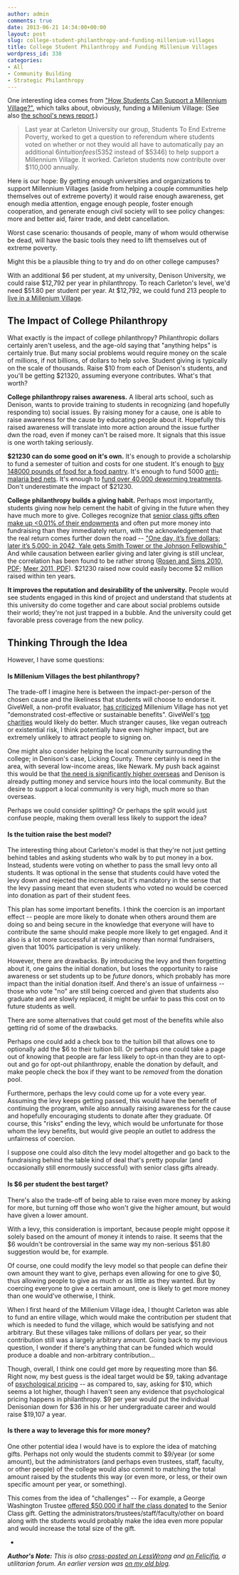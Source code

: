 ```yaml
---
author: admin
comments: true
date: 2013-06-21 14:34:00+00:00
layout: post
slug: college-student-philanthropy-and-funding-millenium-villages
title: College Student Philanthropy and Funding Millenium Villages
wordpress_id: 338
categories:
- All
- Community Building
- Strategic Philanthropy
---
```


One interesting idea comes from ["How Students Can Support a Millennium Village?"](http://thelifeyoucansave.blogspot.com/2009/06/special-guest-blog.html), which talks about, obviously, funding a Millenium Village:  (See also [the school's news report](http://newsroom.carleton.ca/2009/04/02/carleton-students-approve-student-levy-for-millennium-villages-project/).)



> Last year at Carleton University our group, Students To End Extreme Poverty, worked to get a question to referendum where students voted on whether or not they would all have to automatically pay an additional $6 in tuition fees ($5352 instead of $5346) to help support a Millennium Village. It worked. Carleton students now contribute over $110,000 annually.

Here is our hope: By getting enough universities and organizations to support Millennium Villages (aside from helping a couple communities help themselves out of extreme poverty) it would raise enough awareness, get enough media attention, engage enough people, foster enough cooperation, and generate enough civil society will to see policy changes: more and better aid, fairer trade, and debt cancellation.

Worst case scenario: thousands of people, many of whom would otherwise be dead, will have the basic tools they need to lift themselves out of extreme poverty.





Might this be a plausible thing to try and do on other college campuses?<!-- more -->

With an additional $6 per student, at my university, Denison University, we could raise $12,792 per year in philanthropy.  To reach Carleton's level, we'd need $51.80 per student per year.  At $12,792, we could fund 213 people to [live in a Millenium Village](http://www.millenniumvillages.org/the-villages).






## The Impact of College Philanthropy


What exactly is the impact of college philanthropy?  Philanthropic dollars certainly aren't useless, and the age-old saying that "anything helps" is certainly true.  But many social problems would require money on the scale of millions, if not billions, of dollars to help solve.  Student giving is typically on the scale of thousands.  Raise $10 from each of Denison's students, and you'll be getting $21320, assuming everyone contributes.  What's that worth?

**College philanthropy raises awareness.** A liberal arts school, such as Denison, wants to provide training to students in recognizing (and hopefully responding to) social issues.  By raising money for a cause, one is able to raise awareness for the cause by educating people about it.  Hopefully this raised awareness will translate into more action around the issue further dwn the road, even if money can't be raised more.  It signals that this issue is one worth taking seriously.

**$21230 can do some good on it's own.**  It's enough to provide a scholarship to fund a semester of tuition and costs for one student.  It's enough to [buy 148000 pounds of food for a food pantry](http://www.eriefoodbank.org/Content.aspx?Section=about-us).  It's enough to fund 5000 [anti-malaria bed nets](http://www.againstmalaria.com/WhyNets.aspx).  It's enough to [fund over 40,000 deworming treatments](http://www3.imperial.ac.uk/schisto/whatwedo).  Don't underestimate the impact of $21230.

**College philanthropy builds a giving habit.**  Perhaps most importantly, students giving now help cement the habit of giving in the future when they have much more to give.  Colleges recognize that [senior class gifts often make up <0.01% of their endowments](http://www.slate.com/content/slate/blogs/scocca/2010/10/27/cornell_and_dartmouth_shame_students_for_not_adding_their_real_money_to_the_ongoing_bonfire_of_imaginary_money.html) and often put more money into fundraising than they immediately return, with the acknowledgement that the real return comes further down the road -- ["One day, it’s five dollars; later it’s 5,000; in 2042, Yale gets Smith Tower or the Johnson Fellowship."](http://yaleherald.com/news-and-features/features/giving-in-or-not-strife-solicitation-and-the-senior-class-gift/)  And while causation between earlier giving and later giving is still unclear, the correlation has been found to be rather strong ([Rosen and Sims 2010, PDF](http://www.princeton.edu/ceps/workingpapers/210rosen.pdf); [Meer 2011, PDF](http://econweb.tamu.edu/jmeer/Meer_Habit_of_Giving_FINAL.pdf)).  $21230 raised now could easily become $2 million raised within ten years.

**It improves the reputation and desirability of the university.** People would see students engaged in this kind of project and understand that students at this university do come together and care about social problems outside their world; they're not just trapped in a bubble.  And the university could get favorable press coverage from the new policy.






## Thinking Through the Idea


However, I have some questions:





#### Is Millenium Villages the best philanthropy?


The trade-off I imagine here is between the impact-per-person of the chosen cause and the likeliness that students will choose to endorse it.  GiveWell, a non-profit evaluator, [has criticized](http://blog.givewell.org/2012/05/18/millennium-villages-project/) Millenium Village has not yet "demonstrated cost-effective or sustainable benefits".  GiveWell's [top charities](http://www.givewell.org/charities/top-charities) would likely do better.  Much stranger causes, like vegan outreach or existential risk, I think potentially have even higher impact, but are extremely unlikely to attract people to signing on.

One might also consider helping the local community surrounding the college; in Denison's case, Licking County.  There certainly is need in the area, with several low-income areas, like Newark.  My push back against this would be that [the need is significantly higher overseas](http://www.givewell.org/want-to-change-peoples-lives-give-internationally) and Denison is already putting money and service hours into the local community.  But the desire to support a local community is very high, much more so than overseas.

Perhaps we could consider splitting?  Or perhaps the split would just confuse people, making them overall less likely to support the idea?






#### Is the tuition raise the best model?


The interesting thing about Carleton's model is that they're not just getting behind tables and asking students who walk by to put money in a box.  Instead, students were voting on whether to pass the small levy onto all students.  It was optional in the sense that students could have voted the levy down and rejected the increase, but it's mandatory in the sense that the levy passing meant that even students who voted no would be coerced into donation as part of their student fees.

This plan has some important benefits.  I think the coercion is an important effect -- people are more likely to donate when others around them are doing so and being secure in the knowledge that everyone will have to contribute the same should make people more likely to get engaged.  And it also is a lot more successful at raising money than normal fundraisers, given that 100% participation is very unlikely.

However, there are drawbacks.  By introducing the levy and then forgetting about it, one gains the initial donation, but loses the opportunity to raise awareness or set students up to be _future_ donors, which probably has more impact than the initial donation itself.  And there's an issue of unfairness -- those who vote "no" are still being coerced and given that students also graduate and are slowly replaced, it might be unfair to pass this cost on to future students as well.



There are some alternatives that could get most of the benefits while also getting rid of some of the drawbacks.

Perhaps one could add a check box to the tuition bill that allows one to optionally add the $6 to their tuition bill.  Or perhaps one could take a page out of knowing that people are far less likely to opt-in than they are to opt-out and go for opt-out philanthropy, enable the donation by default, and make people check the box if they want to be _removed_ from the donation pool.

Furthermore, perhaps the levy could come up for a vote every year.  Assuming the levy keeps getting passed, this would have the benefit of continuing the program, while also annually raising awareness for the cause and hopefully encouraging students to donate after they graduate.  Of course, this "risks" ending the levy, which would be unfortunate for those whom the levy benefits, but would give people an outlet to address the unfairness of coercion.

I suppose one could also ditch the levy model altogether and go back to the fundraising behind the table kind of deal that's pretty popular (and occasionally still enormously successful) with senior class gifts already.






#### Is $6 per student the best target?


There's also the trade-off of being able to raise even more money by asking for more, but turning off those who won't give the higher amount, but would have given a lower amount.

With a levy, this consideration is important, because people might oppose it solely based on the amount of money it intends to raise.  It seems that the $6 wouldn't be controversial in the same way my non-serious $51.80 suggestion would be, for example.

Of course, one could modify the levy model so that people can define their own amount they want to give, perhaps even allowing for one to give $0, thus allowing people to give as much or as little as they wanted.  But by coercing everyone to give a certain amount, one is likely to get more money than one would've otherwise, I think.

When I first heard of the Millenium Village idea, I thought Carleton was able to fund an entire village, which would make the contribution per student that which is needed to fund the village, which would be satisfying and not arbitrary.  But these villages take millions of dollars per year, so their contribution still was a largely arbitrary amount.  Going back to my previous question, I wonder if there's anything that can be funded which would produce a doable and non-arbitrary contribution...

Though, overall, I think one could get more by requesting more than $6.  Right now, my best guess is the ideal target would be $9, taking advantage of [psychological pricing](http://en.wikipedia.org/wiki/Psychological_pricing) -- as compared to, say, asking for $10, which seems a lot higher, though I haven't seen any evidence that psychological pricing happens in philanthropy.  $9 per year would put the individual Denisonian down for $36 in his or her undergraduate career and would raise $19,107 a year.






#### Is there a way to leverage this for more money?


One other potential idea I would have is to explore the idea of matching gifts.  Perhaps not only would the students commit to $9/year (or some amount), but the administrators (and perhaps even trustees, staff, faculty, or other people) of the college would also commit to matching the total amount raised by the students this way (or even more, or less, or their own specific amount per year, or something).

This comes from the idea of "challenges" -- For example, a George Washington Trustee [offered $50,000 if half the class donated](http://www.gwhatchet.com/2012/01/17/trustee-sets-high-bar-for-senior-class-gift/) to the Senior Class gift.  Getting the administrators/trustees/staff/faculty/other on board along with the students would probably make the idea even more popular and would increase the total size of the gift.

-

_**Author's Note:** This is also [cross-posted on LessWrong](http://lesswrong.com/r/discussion/lw/hrt/college_student_philanthropy_and_funding/) and [on Felicifia](http://felicifia.org/viewtopic.php?f=25&t=920), a utilitarian forum.  An earlier version was [on my old blog](http://www.greatplay.net/essays/college-student-philanthropy-and-funding-millenium-villages)._
